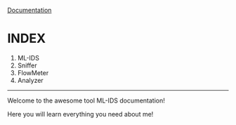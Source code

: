 [Documentation](https://nagomez97.github.io/ML-NIDS/)

# INDEX
1. ML-IDS
2. Sniffer
3. FlowMeter
4. Analyzer

---

Welcome to the awesome tool ML-IDS documentation!

Here you will learn everything you need about me!